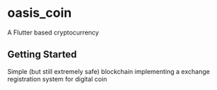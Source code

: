 # oasis_coin

A Flutter based cryptocurrency

## Getting Started

Simple (but still extremely safe) blockchain implementing a exchange registration system for digital coin
